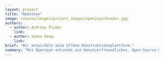 ```yaml
---
layout: project
title: "OpenJoyn"
image: /assets/images/project_images/openjoyn/header.jpg
authors:
  - author: Andreas Picker
    link:
  - author: Simon Deeg
    link:
brief: "Wir entwickeln eine offene Konstruktionsplattform."
summary: "Mit OpenJoyn entsteht ein benutzerfreundliches, Open-Source-Softwarewerkzeug mit einer Konstruktionsdatenbank, welches möglichst viele Anwender*innen befähigt eine Vielzahl unterschiedlicher Holzkonstruktionen für den Alltagsgebrauch individuell anzupassen, die benötigten Bauteile selbstständig einzukaufen und die Konstruktionen aufzubauen."
---
```


